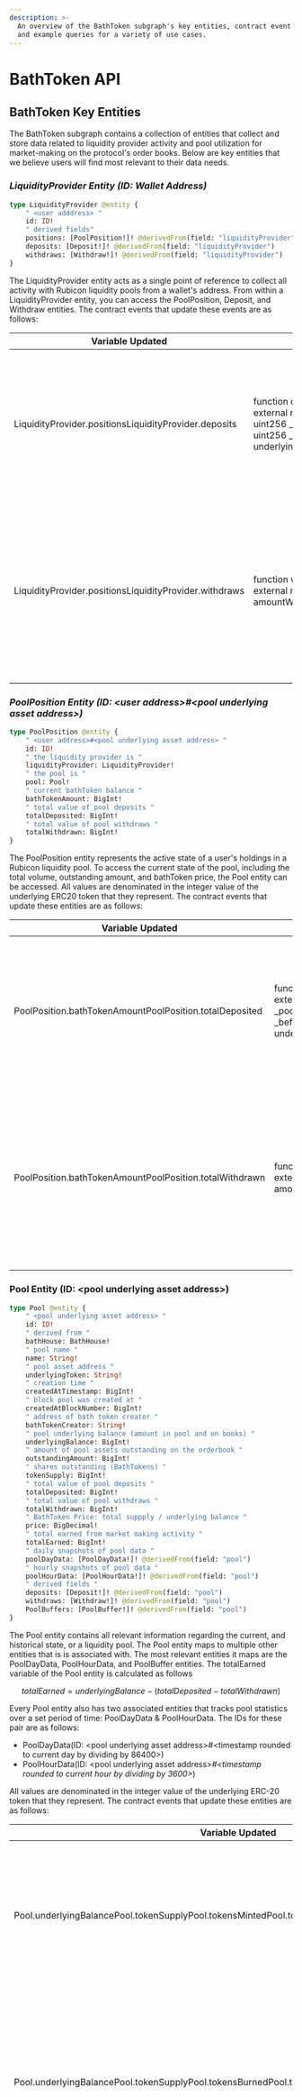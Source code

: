 ```yaml
---
description: >-
  An overview of the BathToken subgraph's key entities, contract event handlers,
  and example queries for a variety of use cases.
---
```


# BathToken API

## **BathToken Key Entities**&#x20;

The BathToken subgraph contains a collection of entities that collect and store data related to liquidity provider activity and pool utilization for market-making on the protocol's order books. Below are key entities that we believe users will find most relevant to their data needs.&#x20;

### _**LiquidityProvider Entity (ID: Wallet Address)**_

```graphql
type LiquidityProvider @entity { 
    " <user adddress> "
    id: ID!
    " derived fields"
    positions: [PoolPosition!]! @derivedFrom(field: "liquidityProvider")
    deposits: [Deposit!]! @derivedFrom(field: "liquidityProvider")
    withdraws: [Withdraw!]! @derivedFrom(field: "liquidityProvider")
}
```

The LiquidityProvider entity acts as a single point of reference to collect all activity with Rubicon liquidity pools from a wallet's address. From within a LiquidityProvider entity, you can access the PoolPosition, Deposit, and Withdraw entities. The contract events that update these events are as follows:&#x20;

| Variable Updated                                                  | Function                                                                                                                                                                                                                                          | Event Emit                                                                                                                                                                                                                                                                                                             | Contract      |
| ----------------------------------------------------------------- | ------------------------------------------------------------------------------------------------------------------------------------------------------------------------------------------------------------------------------------------------- | ---------------------------------------------------------------------------------------------------------------------------------------------------------------------------------------------------------------------------------------------------------------------------------------------------------------------- | ------------- |
| LiquidityProvider.positionsLiquidityProvider.deposits  | function deposit(   uint256 _amount) external returns (   uint256 shares) {    uint256 _pool = underlyingBalance();    uint256 _before = underlyingToken.balanceOf(address(this)); | event LogDeposit(    uint256 depositedAmt,   IERC20 asset,    uint256 sharesReceived,   address depositor,    uint256 underlyingBalance,   uint256 outstandingAmount,   uint256 totalSupply );                                                          | BathToken.sol |
| LiquidityProvider.positionsLiquidityProvider.withdraws | function withdraw(   uint256 _shares) external returns (   uint256 amountWithdrawn);                                                                                                                    | event LogWithdraw(    uint256 amountWithdrawn,   IERC20 asset,    uint256 sharesWithdrawn,    address withdrawer,    uint256 fee,    address feeTo,    uint256 underlyingBalance,    uint256 outstandingAmount,    uint256 totalSupply ); | BathToken.sol |

### _PoolPosition Entity (ID: \<user address>#\<pool underlying asset address>)_

```graphql
type PoolPosition @entity {
    " <user address>#<pool underlying asset address> "
    id: ID!
    " the liquidity provider is "
    liquidityProvider: LiquidityProvider!
    " the pool is "
    pool: Pool!
    " current bathToken balance "
    bathTokenAmount: BigInt!
    " total value of pool deposits "
    totalDeposited: BigInt!
    " total value of pool withdraws "
    totalWithdrawn: BigInt!
}
```

The PoolPosition entity represents the active state of a user's holdings in a Rubicon liquidity pool. To access the current state of the pool, including the total volume, outstanding amount, and bathToken price, the Pool entity can be accessed. All values are denominated in the integer value of the underlying ERC20 token that they represent. The contract events that update these entities are as follows:&#x20;

| Variable Updated                                                   | Function                                                                                                                                                                                                                             | Event Emit                                                                                                                                                                                                      | Contract      |
| ------------------------------------------------------------------ | ------------------------------------------------------------------------------------------------------------------------------------------------------------------------------------------------------------------------------------ | --------------------------------------------------------------------------------------------------------------------------------------------------------------------------------------------------------------- | ------------- |
| PoolPosition.bathTokenAmountPoolPosition.totalDeposited | function deposit(uint256 _amount) external returns(uint256 shares) { uint256 _pool = underlyingBalance(); uint256 _before = underlyingToken.balanceOf(address(this)); | event LogDeposit( uint256 depositedAmt, IERC20 asset, uint256 sharesReceived, address depositor, uint256 underlyingBalance, uint256 outstandingAmount, uint256 totalSupply );                                   | BathToken.sol |
| PoolPosition.bathTokenAmountPoolPosition.totalWithdrawn | function withdraw(uint256 \_shares) external returns (uint256 amountWithdrawn)                                                                                                                                                       | event LogWithdraw( uint256 amountWithdrawn, IERC20 asset, uint256 sharesWithdrawn, address withdrawer, uint256 fee, address feeTo, uint256 underlyingBalance, uint256 outstandingAmount, uint256 totalSupply ); | BathToken.sol |

### Pool Entity (ID: \<pool underlying asset address>)

```graphql
type Pool @entity { 
    " <pool underlying asset address> " 
    id: ID! 
    " derived from "
    bathHouse: BathHouse!
    " pool name "
    name: String!
    " pool asset address "
    underlyingToken: String!
    " creation time "
    createdAtTimestamp: BigInt!
    " block pool was created at "
    createdAtBlockNumber: BigInt!
    " address of bath token creator "
    bathTokenCreator: String!
    " pool underlying balance (amount in pool and on books) "
    underlyingBalance: BigInt!
    " amount of pool assets outstanding on the orderbook "
    outstandingAmount: BigInt!
    " shares outstanding (BathTokens) "
    tokenSupply: BigInt!
    " total value of pool deposits "
    totalDeposited: BigInt!
    " total value of pool withdraws "
    totalWithdrawn: BigInt!
    " BathToken Price: total suppply / underlying balance "
    price: BigDecimal!
    " total earned from market making activity "
    totalEarned: BigInt!
    " daily snapshots of pool data "
    poolDayData: [PoolDayData!]! @derivedFrom(field: "pool")
    " hourly snapshots of pool data "
    poolHourData: [PoolHourData!]! @derivedFrom(field: "pool")
    " derived fields "
    deposits: [Deposit!]! @derivedFrom(field: "pool")
    withdraws: [Withdraw!]! @derivedFrom(field: "pool")
    PoolBuffers: [PoolBuffer!]! @derivedFrom(field: "pool")
}
```

The Pool entity contains all relevant information regarding the current, and historical state, or a liquidity pool. The Pool entity maps to multiple other entities that is is associated with. The most relevant entities it maps are the PoolDayData, PoolHourData, and PoolBuffer entities. The totalEarned variable of the Pool entity is calculated as follows

$$
totalEarned = underlyingBalance - (totalDeposited - totalWithdrawn)
$$

Every Pool entity also has two associated entities that tracks pool statistics over a set period of time: PoolDayData & PoolHourData. The IDs for these pair are as follows:&#x20;

* PoolDayData(ID: \<pool underlying asset address>#\<timestamp rounded to current day by dividing by 86400>)
* PoolHourData(ID: \<pool underlying asset address>#_\<timestamp rounded to current hour by dividing by 3600>_)

All values are denominated in the integer value of the underlying ERC-20 token that they represent. The contract events that update these entities are as follows:&#x20;

| Variable Updated                                                                                                              | Function                                                                                                                                                                  | Event Emit                                                                                                                                                                                                      | Contract          |
| ----------------------------------------------------------------------------------------------------------------------------- | ------------------------------------------------------------------------------------------------------------------------------------------------------------------------- | --------------------------------------------------------------------------------------------------------------------------------------------------------------------------------------------------------------- | ----------------- |
| Pool.underlyingBalancePool.tokenSupplyPool.tokensMintedPool.totalDepositedPool.pricePool.Deposits  | function deposit(uint256 \_amount) external returns (uint256 shares) { uint256 \_pool = underlyingBalance(); uint256 \_before = underlyingToken.balanceOf(address(this)); | event LogDeposit( uint256 depositedAmt, IERC20 asset, uint256 sharesReceived, address depositor, uint256 underlyingBalance, uint256 outstandingAmount, uint256 totalSupply );                                   | BathToken.sol     |
| Pool.underlyingBalancePool.tokenSupplyPool.tokensBurnedPool.totalWithdrawnPool.pricePool.Withdraws | function withdraw(uint256 \_shares) external returns (uint256 amountWithdrawn)                                                                                            | event LogWithdraw( uint256 amountWithdrawn, IERC20 asset, uint256 sharesWithdrawn, address withdrawer, uint256 fee, address feeTo, uint256 underlyingBalance, uint256 outstandingAmount, uint256 totalSupply ); | BathToken.sol     |
| Pool.underlyingBalancePool.outstandingAmountPool.totalEarnedPool.PoolBuffers                               | function rebalance( address destination, address filledAssetToRebalance, /\* sister or fill asset \*/ uint256 stratProportion, uint256 rebalAmt )                         | event LogRebalance( IERC20 pool\_asset, address destination, IERC20 transferAsset, uint256 rebalAmt, uint256 stratReward, uint256 underlyingBalance, uint256 outstandingAmount, uint256 totalSupply );          | BathToken.sol     |
| Pool.underlyingBalancePool.outstandingAmountPool.totalEarnedPool.PoolBuffers                               | function placeOffer( uint256 pay\_amt, ERC20 pay\_gem, uint256 buy\_amt, ERC20 buy\_gem )                                                                                 | event LogPoolOffer( uint256 id, IERC20 pool\_asset, uint256 underlyingBalance, uint256 outstandingAmount, uint256 totalSupply );                                                                                | BathToken.sol     |
| Pool.underlyingBalancePool.outstandingAmountPool.totalEarnedPool.PoolBuffers                               | function buy(uint256 id, uint256 quantity) public virtual can\_buy(id) synchronized returns (bool)                                                                        | event LogTake( bytes32 indexed id, bytes32 indexed pair, address maker, ERC20 pay\_gem, ERC20 buy\_gem, address indexed taker, uint128 take\_amt, uint128 give\_amt, uint64 timestamp );                        | RubiconMarket.sol |

### PoolBuffer Entity (ID: \<pool underlying asset address>#\<buffer asset address>)

```graphql
type PoolBuffer @entity {
    " <pool underlying asset address>#<buffer asset address> "
    id: ID!
    " the pool is"
    pool: Pool!
    " token address of asset in buffer "
    token: String!
    " name of asset in buffer "
    name: String!
    " amount of token in buffer "
    bufferAmount: BigInt!
}
```

The PoolBuffer entity corresponds to the amount of a sister pairs asset that is sitting on the liquidity pool waiting to be rebalanced. The visual below will help to explain this process and what the Pool Buffer amount corresponds to.&#x20;

TODO: \*insert visualization from above\*

Every PoolBuffer entity also has two associated entities that tracks PoolBuffer statistics over a set period of time: PoolDayData & PoolHourData. The IDs for these pair are as follows:&#x20;

* PoolBufferDay(ID: \<pool underlying asset address>#\<buffer asset address>#\<timestamp rounded to current day by dividing by 86400>)
* PoolBufferHour(ID: \<pool underlying asset address>#\<buffer asset address>#_\<timestamp rounded to current hour by dividing by 3600>_)

All values are denominated in the integer value of the underlying ERC-20 token that they represent. The contract events that update these entities are as follows:&#x20;

| Variable Updated        | Function                                                                                                                                          | Event Emit                                                                                                                                                                                             | Contract          |
| ----------------------- | ------------------------------------------------------------------------------------------------------------------------------------------------- | ------------------------------------------------------------------------------------------------------------------------------------------------------------------------------------------------------ | ----------------- |
| PoolBuffer.bufferAmount | function rebalance( address destination, address filledAssetToRebalance, /\* sister or fill asset \*/ uint256 stratProportion, uint256 rebalAmt ) | event LogRebalance( IERC20 pool\_asset, address destination, IERC20 transferAsset, uint256 rebalAmt, uint256 stratReward, uint256 underlyingBalance, uint256 outstandingAmount, uint256 totalSupply ); | BathToken.sol     |
| PoolBuffer.bufferAmount | function buy(uint256 id, uint256 quantity) public virtual can\_buy(id) synchronized returns (bool)                                                | event LogTake( bytes32 indexed id, bytes32 indexed pair, address maker, ERC20 pay\_gem, ERC20 buy\_gem, address indexed taker, uint128 take\_amt, uint128 give\_amt, uint64 timestamp );               | RubiconMarket.sol |

### Deposit Entity (ID: \<transaction hash>#\<user address>)

```graphql
type Deposit @entity {
    " <transaction hash>#<user address> "
    id: ID!
    " time of txn "
    timestamp: BigInt!
    " transaction details "
    transaction: Transaction!
    " pool to deposit in "
    pool: Pool!
    " amount deposited into pool "
    depositAmount: BigInt!
    " Bath Tokens received "
    bathTokenAmount: BigInt! 
    " BathToken Price: total suppply / underlying balance "
    price: BigDecimal!
    " liquidity provider "
    liquidityProvider: LiquidityProvider!
    " map to PoolDayData entity "
    poolDayData: PoolDayData!
    " map to PoolHourData entity "
    poolHourData: PoolHourData!
} 
```

The Deposit entity corresponds to any deposit placed by a liquidity provider into the Rubicon pools. The Deposit entity contains all relevant data regarding the deposit, such as deposit amount and shares received, along with mapping to other relevant entities. All values are denominated in the integer value of the underlying ERC20 token that they represent. The contract events that update these entities are as follows:&#x20;

| Variable Updated                                                                                                                         | Function                                                                                                                                                                  | Event Emit                                                                                                                                                                    | Contract      |
| ---------------------------------------------------------------------------------------------------------------------------------------- | ------------------------------------------------------------------------------------------------------------------------------------------------------------------------- | ----------------------------------------------------------------------------------------------------------------------------------------------------------------------------- | ------------- |
| Deposit.timestampDeposit.transactionDeposit.poolDeposit.depositAmountDeposit.bathTokenAmountDeposit.price | function deposit(uint256 \_amount) external returns (uint256 shares) { uint256 \_pool = underlyingBalance(); uint256 \_before = underlyingToken.balanceOf(address(this)); | event LogDeposit( uint256 depositedAmt, IERC20 asset, uint256 sharesReceived, address depositor, uint256 underlyingBalance, uint256 outstandingAmount, uint256 totalSupply ); | BathToken.sol |

### Withdraw Entity (ID: \<transaction hash>#\<user address>)

```graphql
type Withdraw @entity {
    " <transaction hash>#<user address> "
    id: ID!
    " time of txn "
    timestamp: BigInt!
    " transaction details "
    transaction: Transaction!
    " pool to withdraw from "
    pool: Pool!
    " amount withdrawn from the pool "
    withdrawAmount: BigInt!
    " Bath Tokens burned "
    bathTokenBurned: BigInt! 
    " BathToken Price: total suppply / underlying balance "
    price: BigDecimal!
    " liquidity provider "
    liquidityProvider: LiquidityProvider!
    " map to PoolDayData entity "
    poolDayData: PoolDayData!
    " map to PoolHourData entity "
    poolHourData: PoolHourData!
} 
```

The Withdraw entity corresponds to any deposit placed by a liquidity provider into the Rubicon pools. The Withdraw entity contains all relevant data regarding the deposit, such as withdraw amount and shares received, along with mapping to other relevant entities. All values are denominated in the integer value of the underlying ERC20 token that they represent. The contract events that update these entities are as follows: &#x20;

| Variable Updated                                                                                                                            | Function                                                                       | Event Emit                                                                                                                                                                                                      | Contract      |
| ------------------------------------------------------------------------------------------------------------------------------------------- | ------------------------------------------------------------------------------ | --------------------------------------------------------------------------------------------------------------------------------------------------------------------------------------------------------------- | ------------- |
| Withdraw.timestampWithdraw.transactionWithdraw.poolWithdraw.withdrawAmountWithdraw.bathTokenBurnedWithdraw.price | function withdraw(uint256 \_shares) external returns (uint256 amountWithdrawn) | event LogWithdraw( uint256 amountWithdrawn, IERC20 asset, uint256 sharesWithdrawn, address withdrawer, uint256 fee, address feeTo, uint256 underlyingBalance, uint256 outstandingAmount, uint256 totalSupply ); | BathToken.sol |

## _**Example Queries**_

The following queries are some common use case scenarios for potential data needs relating to the BathToken subgraph.&#x20;

| Use Case                                               | Subgraph Studio Example                                                                                                                  |
| ------------------------------------------------------ | ---------------------------------------------------------------------------------------------------------------------------------------- |
| Access a User's liquidity pool positions               | [Pool Positions](https://thegraph.com/hosted-service/subgraph/denverbaumgartner/bathtoken?query=liquidityProviders)                      |
| Check on the current statistics of the liquidity pools | [Current Pool Statistics](https://thegraph.com/hosted-service/subgraph/denverbaumgartner/bathtoken?query=Pools)                          |
| Load in the historical pools data                      | [Historical Pools Data](https://thegraph.com/hosted-service/subgraph/denverbaumgartner/bathtoken?query=Pools%20Historical%20Performance) |
